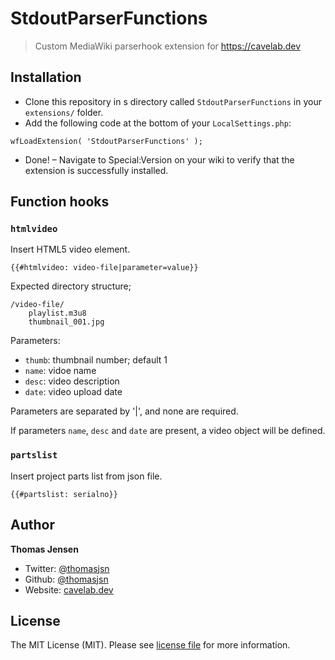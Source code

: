# StdoutParserFunctions

> Custom MediaWiki parserhook extension for https://cavelab.dev

## Installation
* Clone this repository in s directory called `StdoutParserFunctions` in your `extensions/` folder.
* Add the following code at the bottom of your `LocalSettings.php`:
```
wfLoadExtension( 'StdoutParserFunctions' );
```
* Done! – Navigate to Special:Version on your wiki to verify that the extension is successfully installed.

## Function hooks

### `htmlvideo`
Insert HTML5 video element.

```
{{#htmlvideo: video-file|parameter=value}}
```

Expected directory structure;
```
/video-file/
    playlist.m3u8
    thumbnail_001.jpg
```

Parameters:
* `thumb`: thumbnail number; default 1
* `name`: vidoe name
* `desc`: video description
* `date`: video upload date

Parameters are separated by '|', and none are required.

If parameters `name`, `desc` and `date` are present, a video object will be defined.

### `partslist`
Insert project parts list from json file.

```
{{#partslist: serialno}}
```

## Author
**Thomas Jensen**
* Twitter: [@thomasjsn](https://twitter.com/thomasjsn)
* Github: [@thomasjsn](https://github.com/thomasjsn)
* Website: [cavelab.dev](https://cavelab.dev/wiki/User:Thomas)

## License
The MIT License (MIT). Please see [license file](LICENSE.txt) for more information.
